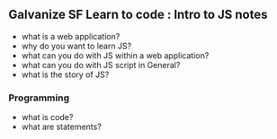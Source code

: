 ## Galvanize SF Learn to code : Intro to JS notes

- what is a web application?
- why do you want to learn JS?
- what can you do with JS within a web application?
- what can you do with JS script in General?
- what is the story of JS? 

### Programming
- what is code? 
- what are statements? 
